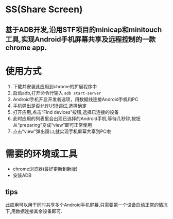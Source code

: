 # SS(Share Screen)
## 基于ADB开发,沿用STF项目的minicap和minitouch工具,实现Android手机屏幕共享及远程控制的一款chrome app.
# 使用方式
1. 下载并安装此应用到chrome的扩展程序中
2. 启动adb,打开命令行输入
   `adb start-server`
3. Android手机开启开发者选项，用数据线连接Android手机和PC
4. 手机弹出是否允许USB调试,选择确定
5. 打开应用,点击“Find devices”按钮,选择已连接的设备
6. 此时应用的列表里会出现已选择的Android手机,等待几秒钟,按钮从“preparing”变成“view”即可正常使用
7. 点击“view”弹出窗口,就实现手机屏幕共享到PC啦


# 需要的环境或工具
* chrome浏览器(最好更新到新版)
* 安装ADB

## tips
此应用可以用于同时共享多个Android手机屏幕,只需要第一个设备启动正常的情况下,用数据连接其余设备即可.






